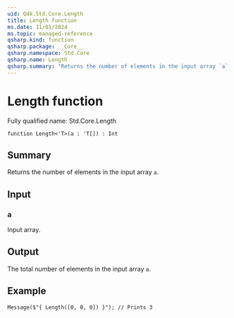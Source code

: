 ```yaml
---
uid: Qdk.Std.Core.Length
title: Length function
ms.date: 11/01/2024
ms.topic: managed-reference
qsharp.kind: function
qsharp.package: __Core__
qsharp.namespace: Std.Core
qsharp.name: Length
qsharp.summary: "Returns the number of elements in the input array `a`."
---
```


# Length function

Fully qualified name: Std.Core.Length

```qsharp
function Length<'T>(a : 'T[]) : Int
```

## Summary
Returns the number of elements in the input array `a`.

## Input
### a
Input array.

## Output
The total number of elements in the input array `a`.

## Example
```qsharp
Message($"{ Length([0, 0, 0]) }"); // Prints 3
```
